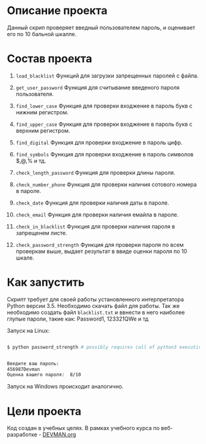 # Описание проекта

Данный скрип проверяет введный пользователем пароль, и оценивает его по 10 бальной шкалле.

# Состав проекта

1) `load_blacklist`
 Функций для загрузки запрещенных паролей с файла.

2) `get_user_password`
 Функция для считывание введеного пароля пользователя.

3) `find_lower_case`
Функция для проверки входжение в пароль букв с нижним регистром.

4) `find_upper_case` 
Функция для проверки входжение в пароль букв с верхним регистром.

5) `find_digital` 
Функция для проверки входжение в пароль цифр.

6) `find_symbols` 
Функция для проверки входжение в пароль символов $,@,% и тд.

7) `check_length_password` 
Функция для проверки длины пароля.

8) `check_number_phone` 
Функция для проверки наличия сотового номера в пароле.

9) `check_date` 
Функция для проверки наличия даты в пароле.

10) `check_email` 
Функция для проверки наличия емайла в пароле.

11) `check_in_blacklist` 
Функция для проверки наличия пароля в запрещенем листе.

12) `check_password_strength` 
Функция для проверки пароля по всем проверкам выше, выдает результат в ввиде оценки пароля по 10 шкале.

# Как запустить

Скрипт требует для своей работы установленного интерпретатора Python версии 3.5. Необходимо скачать файл для работы. Так же необходимо создать файл `blacklist.txt` и ввнести в него наиболее глупые пароли, такие как: Password1, 123321QWe и тд

Запуск на Linux:

```bash

$ python password_strength # possibly requires call of python3 executive instead of just python


Введите ваш пароль: 
456987Devman
Оценка вашего пароля:  8/10
```

Запуск на Windows происходит аналогично.


# Цели проекта

Код создан в учебных целях. В рамках учебного курса по веб-разработке - [DEVMAN.org](https://devman.org)
